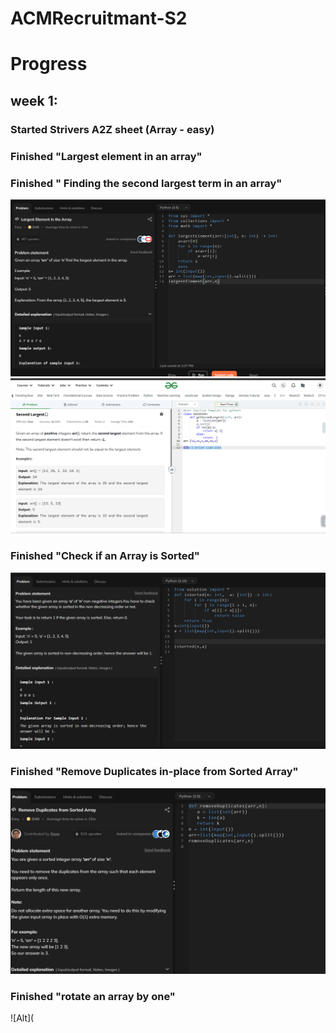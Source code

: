 # ACMRecruitmant-S2
# Progress 
## week 1:
###  Started Strivers A2Z sheet (Array - easy)
### Finished "Largest element in an array"
### Finished " Finding the second largest term in an array"
![Alt](work/find_largest_term_in_array.png)
![Alt](work/find_second_largest_term_in_array.png)
### Finished "Check if an Array is Sorted"
![Alt](work/check_wheather_array_sorted.png)
### Finished "Remove Duplicates in-place from Sorted Array"
![Alt](work/remove_duplicates_from_array.png)
### Finished "rotate an array by one"
![Alt](
